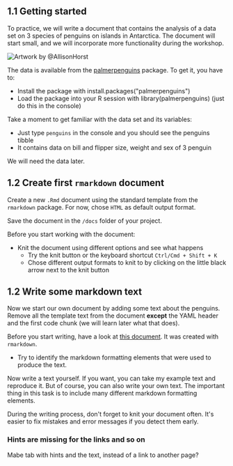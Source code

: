 ## 1.1 Getting started

To practice, we will write a document that contains the analysis of a
data set on 3 species of penguins on islands in Antarctica. The document will start
small, and we will incorporate more functionality during the workshop.

![Artwork by [@AllisonHorst](https://twitter.com/allison_horst)](https://github.com/allisonhorst/palmerpenguins/blob/master/man/figures/lter_penguins.png?raw=true)

The data is available from the [palmerpenguins](https://allisonhorst.github.io/palmerpenguins/) package. To get it, you have to:

- Install the package with install.packages("palmerpenguins")
- Load the package into your R session with library(palmerpenguins) (just do this in the console)

Take a moment to get familiar with the data set and its variables:
    
- Just type `penguins` in the console and you should see the penguins tibble
- It contains data on bill and flipper size, weight and sex of 3 penguin

We will need the data later.

## 1.2 Create first `rmarkdown` document

Create a new `.Rmd` document using the standard template from the `rmarkdown` package.
For now, chose `HTML` as default output format.

Save the document in the `/docs` folder of your project.

Before you start working with the document:

- Knit the document using different options and see what happens
  - Try the knit button or the keyboard shortcut `Ctrl/Cmd + Shift + K`
  - Chose different output formats to knit to by clicking on the little black arrow next to the knit button
  
## 1.2 Write some markdown text

Now we start our own document by adding some text about the penguins. Remove all the template text from the document **except** the YAML header and the first code chunk (we will learn later what that does).

Before you start writing, have a look at <a href="./tasks/day1/solution_docs/penguin_paper_1.html">this document</a>. It was created with `rmarkdown`. 

- Try to identify the markdown formatting elements that were used to produce the text.

Now write a text yourself. If you want, you can take my example text and reproduce it.
But of course, you can also write your own text. The important thing in this task is to 
include many different markdown formatting elements.

During the writing process, don't forget to knit your document often. It's easier to fix mistakes and error messages if you detect them early.


### Hints are missing for the links and so on
Mabe tab with hints and the text, instead of a link to another page?


